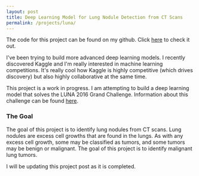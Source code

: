 ```yaml
--- 
layout: post
title: Deep Learning Model for Lung Nodule Detection from CT Scans
permalink: /projects/luna/
---
```


The code for this project can be found on my github. Click [here](https://github.com/elliotchen02/LUNA) to check it out. 


I've been trying to build more advanced deep learning models. I recently discovered Kaggle and I'm really interested in machine learning competitions. It's really cool how Kaggle is highly competitive (which drives discovery) but also highly collaborative at the same time. 

This project is a work in progress. I am attempting to build a deep learning model that solves the LUNA 2016 Grand Challenge. Information about this challenge can be found [here](https://luna16.grand-challenge.org/Data/). 

### The Goal

The goal of this project is to identify lung nodules from CT scans. Lung nodules are excess cell growths that are found in the lungs. As with any excess cell growth, some may be classified as tumors, and some tumors may be benign or malignant. The goal of this project is to identify malignant lung tumors. 

I will be updating this project post as it is completed. 

